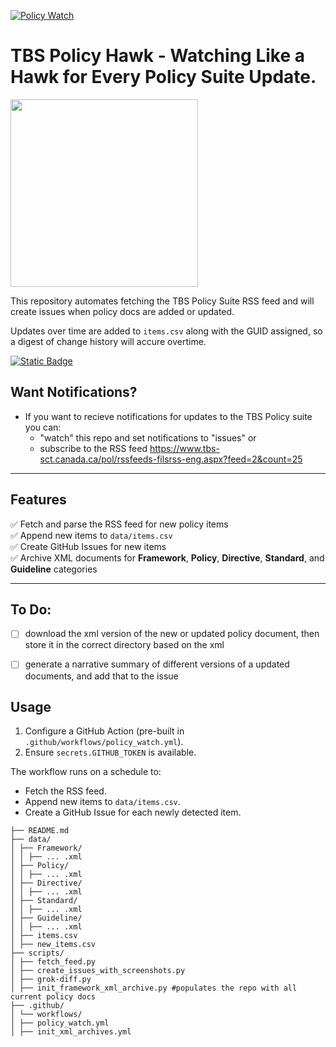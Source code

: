 [![Policy Watch](https://github.com/PatLittle/TBS-Policy-Hawk/actions/workflows/policy_watch.yml/badge.svg?branch=main)](https://github.com/PatLittle/TBS-Policy-Hawk/actions/workflows/policy_watch.yml)
# TBS Policy Hawk - Watching Like a Hawk for Every Policy Suite Update.
<img src="https://github.com/user-attachments/assets/2cade396-76a8-474a-8c17-f0f7ed1e69ab" width="300" height="300">

This repository automates fetching the TBS Policy Suite RSS feed and will create issues when policy docs are added or updated.

Updates over time are added to `items.csv` along with the GUID assigned, so a digest of change history will accure overtime. 

 [![Static Badge](https://img.shields.io/badge/Open%20in%20Flatdata%20Viewer-FF00E8?style=for-the-badge&logo=github&logoColor=black)](https://flatgithub.com/PatLittle/TBS-Policy-Hawk/data/items.csv?filename=data%2Fitems.csv)

## Want Notifications?
- If you want to recieve notifications for updates to the TBS Policy suite you can:
   * "watch" this repo and set notifications to "issues" or
   * subscribe to the RSS feed https://www.tbs-sct.canada.ca/pol/rssfeeds-filsrss-eng.aspx?feed=2&count=25 

---

## Features

✅ Fetch and parse the RSS feed for new policy items  
✅ Append new items to `data/items.csv`  
✅ Create GitHub Issues for new items  
✅ Archive XML documents for **Framework**, **Policy**, **Directive**, **Standard**, and **Guideline** categories

---

## To Do:
- [ ] download the xml version of the new or updated policy document, then store it in the correct directory based on the xml <category>
- [ ] generate a narrative summary of different versions of a updated documents, and add that to the issue


## Usage
1. Configure a GitHub Action (pre-built in `.github/workflows/policy_watch.yml`).
2. Ensure `secrets.GITHUB_TOKEN` is available.

The workflow runs on a schedule to:
- Fetch the RSS feed.
- Append new items to `data/items.csv`.
- Create a GitHub Issue for each newly detected item.
```
├── README.md
├── data/
│ ├── Framework/
│ │ ├── ... .xml
│ ├── Policy/
│ │ ├── ... .xml
│ ├── Directive/
│ │ ├── ... .xml
│ ├── Standard/
│ │ ├── ... .xml
│ ├── Guideline/
│ │ ├── ... .xml
│ ├── items.csv
│ ├── new_items.csv
├── scripts/
│ ├── fetch_feed.py
│ ├── create_issues_with_screenshots.py
│ ├── grok-diff.py
│ ├── init_framework_xml_archive.py #populates the repo with all current policy docs
├── .github/
│ └── workflows/
│ ├── policy_watch.yml
│ ├── init_xml_archives.yml
```

